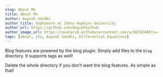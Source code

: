 ```yaml
---
slug: About Me
title: About Me
author: Aayush Gandhi
author_title: Sophomore at Johns Hopkins University
author_url: https://github.com/AayushGithub
author_image_url: https://avatars0.githubusercontent.com/u/66742440?s=460&u=456f1f765e8eccfe18614115c0903d2975c3db16&v=4
tags: [about, jhu, Aayush Gandhi, Differential Equations]
---
```


Blog features are powered by the blog plugin. Simply add files to the `blog` directory. It supports tags as well!

Delete the whole directory if you don't want the blog features. As simple as that!
